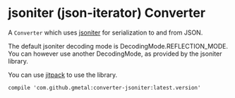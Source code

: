 jsoniter (json-iterator)  Converter
=================

A `Converter` which uses [jsoniter][1] for serialization to and from JSON.

The default jsoniter decoding mode is DecodingMode.REFLECTION_MODE. You can however
use another DecodingMode, as provided by the jsoniter library.

You can use [jitpack][2] to use the library.

```
compile 'com.github.gmetal:converter-jsoniter:latest.version'
```

 [1]: http://jsoniter.com/
 [2]: https://jitpack.io/


